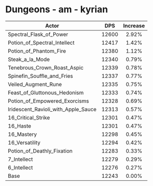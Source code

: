 # Dungeons - am - kyrian
| Actor | DPS | Increase |
|---|:---:|:---:|
|Spectral_Flask_of_Power|12600|2.92%|
|Potion_of_Spectral_Intellect|12417|1.42%|
|Potion_of_Phantom_Fire|12380|1.12%|
|Steak_a_la_Mode|12340|0.79%|
|Tenebrous_Crown_Roast_Aspic|12339|0.78%|
|Spinefin_Souffle_and_Fries|12337|0.77%|
|Veiled_Augment_Rune|12335|0.75%|
|Feast_of_Gluttonous_Hedonism|12333|0.74%|
|Potion_of_Empowered_Exorcisms|12328|0.69%|
|Iridescent_Ravioli_with_Apple_Sauce|12313|0.57%|
|16_Critical_Strike|12301|0.47%|
|16_Haste|12301|0.47%|
|16_Mastery|12298|0.45%|
|16_Versatility|12294|0.42%|
|Potion_of_Deathly_Fixation|12283|0.33%|
|7_Intellect|12279|0.29%|
|6_Intellect|12276|0.27%|
|Base|12243|0.00%|
